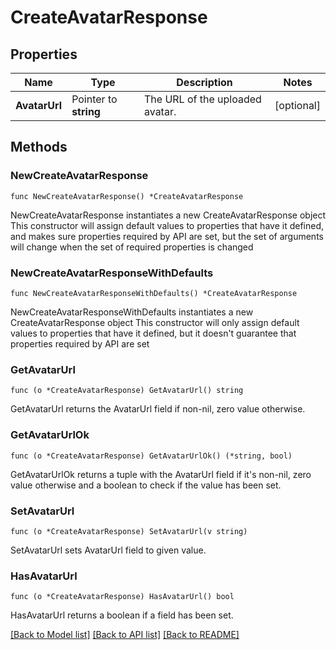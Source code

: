 # CreateAvatarResponse

## Properties

Name | Type | Description | Notes
------------ | ------------- | ------------- | -------------
**AvatarUrl** | Pointer to **string** | The URL of the uploaded avatar. | [optional] 

## Methods

### NewCreateAvatarResponse

`func NewCreateAvatarResponse() *CreateAvatarResponse`

NewCreateAvatarResponse instantiates a new CreateAvatarResponse object
This constructor will assign default values to properties that have it defined,
and makes sure properties required by API are set, but the set of arguments
will change when the set of required properties is changed

### NewCreateAvatarResponseWithDefaults

`func NewCreateAvatarResponseWithDefaults() *CreateAvatarResponse`

NewCreateAvatarResponseWithDefaults instantiates a new CreateAvatarResponse object
This constructor will only assign default values to properties that have it defined,
but it doesn't guarantee that properties required by API are set

### GetAvatarUrl

`func (o *CreateAvatarResponse) GetAvatarUrl() string`

GetAvatarUrl returns the AvatarUrl field if non-nil, zero value otherwise.

### GetAvatarUrlOk

`func (o *CreateAvatarResponse) GetAvatarUrlOk() (*string, bool)`

GetAvatarUrlOk returns a tuple with the AvatarUrl field if it's non-nil, zero value otherwise
and a boolean to check if the value has been set.

### SetAvatarUrl

`func (o *CreateAvatarResponse) SetAvatarUrl(v string)`

SetAvatarUrl sets AvatarUrl field to given value.

### HasAvatarUrl

`func (o *CreateAvatarResponse) HasAvatarUrl() bool`

HasAvatarUrl returns a boolean if a field has been set.


[[Back to Model list]](../README.md#documentation-for-models) [[Back to API list]](../README.md#documentation-for-api-endpoints) [[Back to README]](../README.md)


